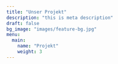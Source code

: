 ```yaml
---
title: "Unser Projekt"
description: "this is meta description"
draft: false
bg_image: "images/feature-bg.jpg"
menu:
  main:
    name: "Projekt"
    weight: 3
---
```

